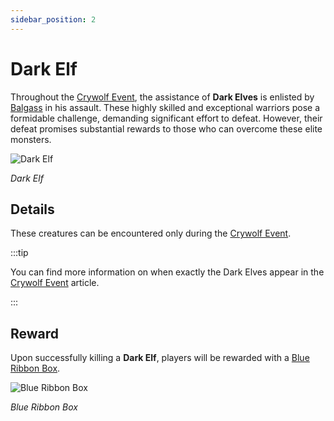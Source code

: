 ```yaml
---
sidebar_position: 2
---
```


# Dark Elf

Throughout the [Crywolf Event](/events/crywolf), the assistance of **Dark Elves** is enlisted by [Balgass](/special-monsters/bosses/balgass) in his assault. These highly skilled and exceptional warriors pose a formidable challenge, demanding significant effort to defeat. However, their defeat promises substantial rewards to those who can overcome these elite monsters.

![Dark Elf](/img/monsters/special/others/dark-elf.jpg)

_Dark Elf_

## Details

These creatures can be encountered only during the [Crywolf Event](/events/crywolf).

:::tip

You can find more information on when exactly the Dark Elves appear in the [Crywolf Event](/events/crywolf) article.

:::

## Reward

Upon successfully killing a **Dark Elf**, players will be rewarded with a [Blue Ribbon Box](/items/item-bags/exc/blue-ribbon-box).

![Blue Ribbon Box](/img/items/item-bags/box-of-blue-ribbon.png)

_Blue Ribbon Box_
